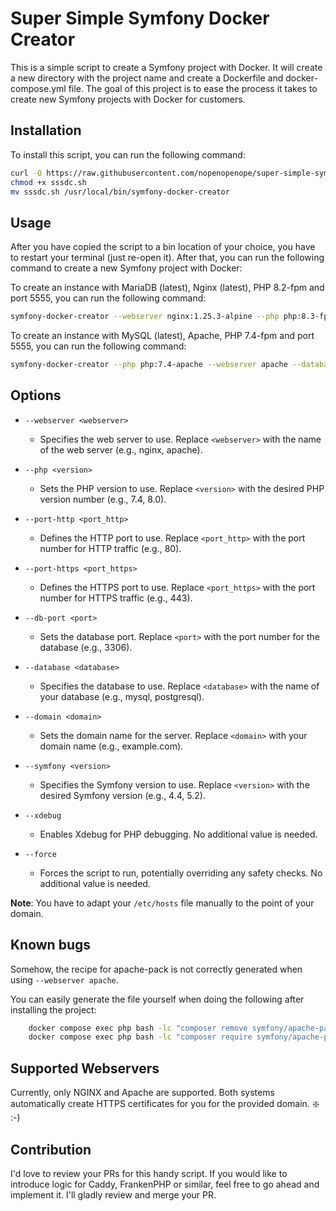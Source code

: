 # Super Simple Symfony Docker Creator

This is a simple script to create a Symfony project with Docker. It will create a new directory with the project name
and create a Dockerfile and docker-compose.yml file. The goal of this project is to ease the process it takes to create
new Symfony projects with Docker for customers.

## Installation

To install this script, you can run the following command:

```bash
curl -O https://raw.githubusercontent.com/nopenopenope/super-simple-symfony-docker-creator/master/sssdc.sh
chmod +x sssdc.sh
mv sssdc.sh /usr/local/bin/symfony-docker-creator
```

## Usage

After you have copied the script to a bin location of your choice, you have to restart your terminal (just re-open it).
After that, you can run the following command to create a new Symfony project with Docker:

To create an instance with MariaDB (latest), Nginx (latest), PHP 8.2-fpm and port 5555, you can run the following
command:

```bash
symfony-docker-creator --webserver nginx:1.25.3-alpine --php php:8.3-fpm --port-http 5555 --port-https 5556 --db-port 3317
```

To create an instance with MySQL (latest), Apache, PHP 7.4-fpm and port 5555, you can run the following
command:

```bash
symfony-docker-creator --php php:7.4-apache --webserver apache --database mysql:latest --port-http 5555 --port-https 5556 --db-port 3317
```

## Options

- `--webserver <webserver>`
    - Specifies the web server to use. Replace `<webserver>` with the name of the web server (e.g., nginx, apache).

- `--php <version>`
    - Sets the PHP version to use. Replace `<version>` with the desired PHP version number (e.g., 7.4, 8.0).

- `--port-http <port_http>`
    - Defines the HTTP port to use. Replace `<port_http>` with the port number for HTTP traffic (e.g., 80).

- `--port-https <port_https>`
    - Defines the HTTPS port to use. Replace `<port_https>` with the port number for HTTPS traffic (e.g., 443).

- `--db-port <port>`
    - Sets the database port. Replace `<port>` with the port number for the database (e.g., 3306).

- `--database <database>`
    - Specifies the database to use. Replace `<database>` with the name of your database (e.g., mysql, postgresql).

- `--domain <domain>`
    - Sets the domain name for the server. Replace `<domain>` with your domain name (e.g., example.com).

- `--symfony <version>`
    - Specifies the Symfony version to use. Replace `<version>` with the desired Symfony version (e.g., 4.4, 5.2).

- `--xdebug`
    - Enables Xdebug for PHP debugging. No additional value is needed.

- `--force`
    - Forces the script to run, potentially overriding any safety checks. No additional value is needed.

**Note**: You have to adapt your `/etc/hosts` file manually to the point of your domain.

## Known bugs

Somehow, the recipe for apache-pack is not correctly generated when using `--webserver apache`. 

You can easily generate the file yourself when doing the following after installing the project:
```bash
    docker compose exec php bash -lc "composer remove symfony/apache-pack"
    docker compose exec php bash -lc "composer require symfony/apache-pack"
```

## Supported Webservers

Currently, only NGINX and Apache are supported. Both systems automatically create HTTPS certificates for you for the
provided domain. :sparkle: :-)

## Contribution

I'd love to review your PRs for this handy script. If you would like to introduce logic for Caddy, FrankenPHP or
similar, feel free to go ahead and implement it. I'll gladly review and merge your PR.
